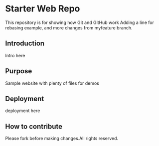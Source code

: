 # Starter Web Repo

This repository is for showing how Git and GitHub work
Adding a line for rebasing example, and more changes from myfeature branch.

## Introduction
Intro here

## Purpose
Sample website with plenty of files for demos

## Deployment
deployment here

## How to contribute
Please fork before making changes.All rights reserved.